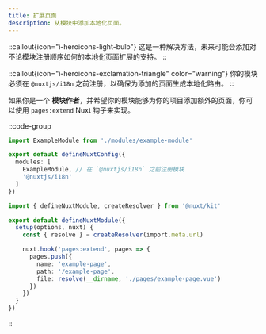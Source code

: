 ```yaml
---
title: 扩展页面
description: 从模块中添加本地化页面。
---
```


::callout{icon="i-heroicons-light-bulb"}
这是一种解决方法，未来可能会添加对不论模块注册顺序如何的本地化页面扩展的支持。
::

::callout{icon="i-heroicons-exclamation-triangle" color="warning"}
你的模块必须在 `@nuxtjs/i18n` 之前注册，以确保为添加的页面生成本地化路由。
::

如果你是一个 **模块作者**，并希望你的模块能够为你的项目添加额外的页面，你可以使用 `pages:extend` Nuxt 钩子来实现。

::code-group

```ts [nuxt.config.ts]
import ExampleModule from './modules/example-module'

export default defineNuxtConfig({
  modules: [
    ExampleModule, // 在 `@nuxtjs/i18n` 之前注册模块
    '@nuxtjs/i18n'
  ]
})
```

```ts {}[modules/example-module/index.ts]
import { defineNuxtModule, createResolver } from '@nuxt/kit'

export default defineNuxtModule({
  setup(options, nuxt) {
    const { resolve } = createResolver(import.meta.url)

    nuxt.hook('pages:extend', pages => {
      pages.push({
        name: 'example-page',
        path: '/example-page',
        file: resolve(__dirname, './pages/example-page.vue')
      })
    })
  }
})
```

::